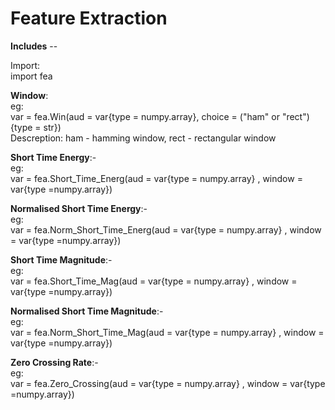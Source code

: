 # Feature Extraction

**Includes** --  

Import:  
import fea  
 
**Window**:  
eg:  
var = fea.Win(aud = var{type = numpy.array}, choice = ("ham" or "rect"){type = str})  
Descreption: ham - hamming window, rect - rectangular window  

**Short Time Energy**:-  
eg:  
var = fea.Short_Time_Energ(aud = var{type = numpy.array} , window = var{type =numpy.array})

**Normalised Short Time Energy**:-  
eg:  
var = fea.Norm_Short_Time_Energ(aud = var{type = numpy.array} , window = var{type =numpy.array})

**Short Time Magnitude**:-  
eg:  
var = fea.Short_Time_Mag(aud = var{type = numpy.array} , window = var{type =numpy.array})

**Normalised Short Time Magnitude**:-  
eg:  
var = fea.Norm_Short_Time_Mag(aud = var{type = numpy.array} , window = var{type =numpy.array})

**Zero Crossing Rate**:-  
eg:   
var = fea.Zero_Crossing(aud = var{type = numpy.array} , window = var{type =numpy.array})
